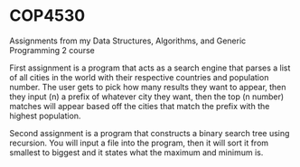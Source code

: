 # COP4530
Assignments from my Data Structures, Algorithms, and Generic Programming 2 course

First assignment is a program that acts as a search engine that parses a list of all cities in the world with their respective countries and population number. The user gets to pick how many results they want to appear, then they input (n) a prefix of whatever city they want, then the top (n number) matches will appear based off the cities that match the prefix with the highest population.

Second assignment is a program that constructs a binary search tree using recursion. You will input a file into the program, then it will sort it from smallest to biggest and it states what the maximum and minimum is.